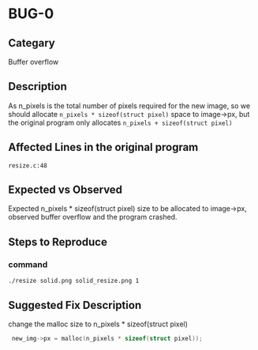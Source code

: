 # BUG-0
## Categary
Buffer overflow

## Description
As n_pixels is the total number of pixels required for the new image, so we should allocate `n_pixels * sizeof(struct pixel)` space to image->px, but the original program only allocates `n_pixels + sizeof(struct pixel)`

## Affected Lines in the original program
`resize.c:48`

## Expected vs Observed
Expected n_pixels * sizeof(struct pixel) size to be allocated to image->px, observed buffer overflow and the program crashed.

## Steps to Reproduce
### command
```shell
./resize solid.png solid_resize.png 1
```

## Suggested Fix Description
change the malloc size to n_pixels * sizeof(struct pixel)
```c
 new_img->px = malloc(n_pixels * sizeof(struct pixel));
```